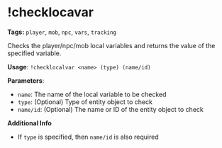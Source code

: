 # !checklocavar

**Tags:** `player`, `mob`, `npc`, `vars`, `tracking`

Checks the player/npc/mob local variables and returns the value of the specified variable.

**Usage**: `!checklocalvar <name> (type) (name/id)`

**Parameters**:
- `name`: The name of the local variable to be checked
- `type`: (Optional) Type of entity object to check
- `name/id`: (Optional) The name or ID of the entity object to check

**Additional Info**
- If `type` is specified, then `name/id` is also required
